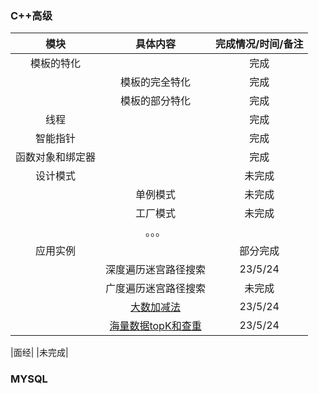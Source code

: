 ### C++高级
|模块|具体内容|完成情况/时间/备注|
|  :-: | :-:  | :-:| 
|模板的特化|  | 完成|
| |模板的完全特化|完成|
| |模板的部分特化|完成|
|线程| |完成|
|智能指针| |完成|
|函数对象和绑定器| |完成|
|设计模式| |未完成|
| |单例模式|未完成|
| |工厂模式|未完成|
| |。。。| |
|应用实例| |部分完成|
| |深度遍历迷宫路径搜索|23/5/24|
| |广度遍历迷宫路径搜索|未完成|
| |[大数加减法](https://github.com/Chen-yusheng/CPPLearnRecord/blob/main/C%2B%2B%E9%AB%98%E7%BA%A7/%E5%BA%94%E7%94%A8%E5%AE%9E%E4%BE%8B/%E5%A4%A7%E6%95%B0%E5%8A%A0%E5%87%8F%E6%B3%95.md)|23/5/24|
| |[海量数据topK和查重](https://github.com/Chen-yusheng/CPPLearnRecord/blob/main/C%2B%2B%E9%AB%98%E7%BA%A7/%E5%BA%94%E7%94%A8%E5%AE%9E%E4%BE%8B/%E6%B5%B7%E9%87%8F%E6%95%B0%E6%8D%AEtopK%E5%92%8C%E6%9F%A5%E9%87%8D.md)|23/5/24|

|面经| |未完成|

### MYSQL


